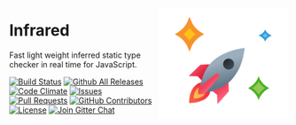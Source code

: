 <a href="https://github.com/nickzuber/infrared"><img src="./assets/infrared.png" height="200" align="right"></a>

Infrared
========

Fast light weight inferred static type checker in real time for JavaScript.

<!-- These badges aren't configured -->
[![Build Status](https://travis-ci.org/nickzuber/needle.svg?branch=master)]()
[![Github All Releases](https://img.shields.io/github/downloads/nickzuber/needle/total.svg)]()
[![Code Climate](https://img.shields.io/codeclimate/coverage/github/nickzuber/infrared.svg)]()
[![Issues](https://img.shields.io/github/issues-raw/nickzuber/needle.svg)]()
[![Pull Requests](https://img.shields.io/github/issues-pr-raw/nickzuber/needle.svg)]()
[![GitHub Contributors](https://img.shields.io/github/contributors/nickzuber/needle.svg)]()
[![License](https://img.shields.io/badge/license-MIT%20Licence-blue.svg)]()
[![Join Gitter Chat](https://img.shields.io/badge/gitter-join%20chat%20%E2%86%92-brightgreen.svg?style=flat)](https://gitter.im/infrared-chat/Lobby?source=orgpage)


